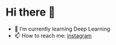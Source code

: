 # Hi there 👋

- 🌱 I’m currently learning Deep Learning
- 📫 How to reach me: <a href="https://https://www.instagram.com/arshak_shobeiri/" target="_blank">instagram</a>  


